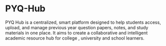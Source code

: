 # PYQ-Hub
PYQ Hub is a centralized, smart platform designed to help students access, upload, and manage previous year question papers, notes, and study materials in one place. It aims to create a collaborative and intelligent academic resource hub for college , university and school learners. 
